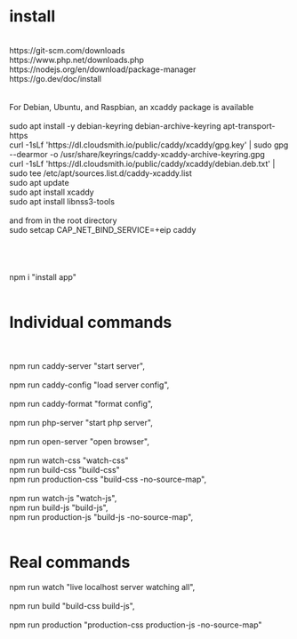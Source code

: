 <!DOCTYPE html>
<html lang="en">
<body>
    <h1>
        install
    </h1>
    <br>
    https://git-scm.com/downloads 
    <br>
    https://www.php.net/downloads.php
    <br>
    https://nodejs.org/en/download/package-manager
    <br>
    https://go.dev/doc/install
    <br>
    <br>
    <br>
    For Debian, Ubuntu, and Raspbian, an xcaddy package is available
    <br>
    <br>
    sudo apt install -y debian-keyring debian-archive-keyring apt-transport-https
    <br>
    curl -1sLf 'https://dl.cloudsmith.io/public/caddy/xcaddy/gpg.key' | sudo gpg --dearmor -o /usr/share/keyrings/caddy-xcaddy-archive-keyring.gpg
    <br>
    curl -1sLf 'https://dl.cloudsmith.io/public/caddy/xcaddy/debian.deb.txt' | sudo tee /etc/apt/sources.list.d/caddy-xcaddy.list
    <br>
    sudo apt update
    <br>
    sudo apt install xcaddy
    <br>
    sudo apt install libnss3-tools
    <br>
    <br>
    and from in the root directory
    <br>
    sudo setcap CAP_NET_BIND_SERVICE=+eip caddy
    <br>
    <br>
    <br>  
    <br>
    <br>
    npm i "install app"
    <br>
    <br>
    <h1>
        Individual commands
    </h1>
    <br>
    <br>
    npm run caddy-server "start server",
    <br>
    <br>
    npm run caddy-config "load server config",
    <br>
    <br>
    npm run caddy-format "format config",
    <br>
    <br>
    npm run php-server "start php server",
    <br>
    <br>
    npm run open-server "open browser",
    <br>
    <br>
    npm run watch-css "watch-css" 
    <br>
    npm run build-css "build-css"
    <br>
    npm run production-css "build-css -no-source-map",
    <br>
    <br>
    npm run watch-js "watch-js",
    <br>
    npm run build-js "build-js",
    <br>
    npm run production-js "build-js -no-source-map",
    <br>
    <br>
    <h1>
        Real commands
    </h1>
    npm run watch "live localhost server watching all",
    <br>
    <br>
    npm run build  "build-css build-js",
    <br>
    <br>
    npm run production "production-css production-js  -no-source-map"
    <br>
    <br>
</html>
